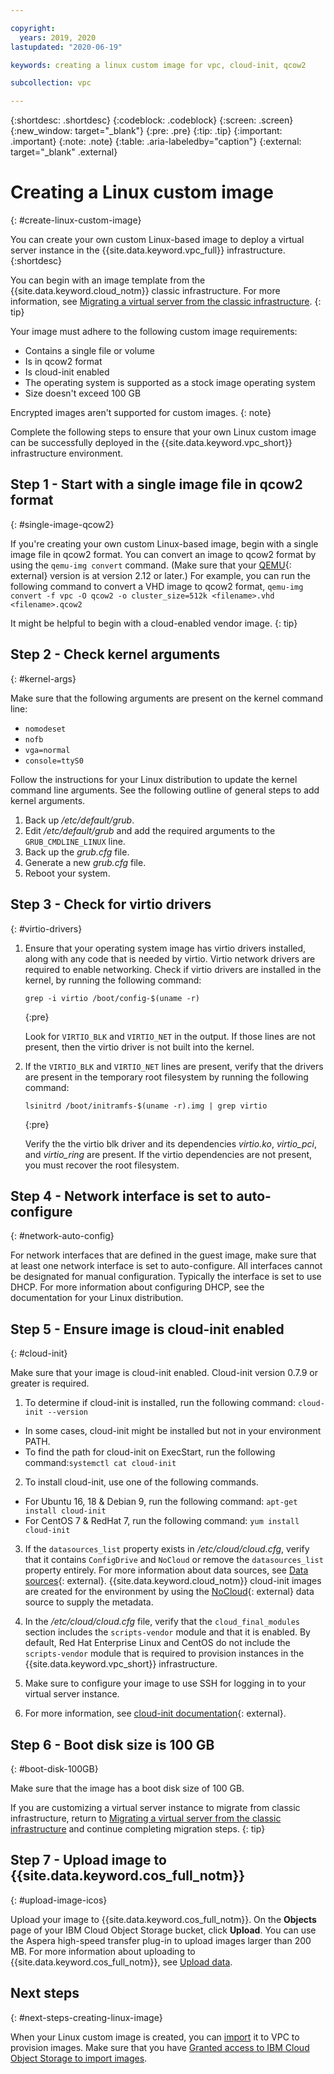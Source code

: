 ```yaml
---

copyright:
  years: 2019, 2020
lastupdated: "2020-06-19"

keywords: creating a linux custom image for vpc, cloud-init, qcow2

subcollection: vpc

---
```


{:shortdesc: .shortdesc}
{:codeblock: .codeblock}
{:screen: .screen}
{:new_window: target="_blank"}
{:pre: .pre}
{:tip: .tip}
{:important: .important}
{:note: .note}
{:table: .aria-labeledby="caption"}
{:external: target="_blank" .external}

# Creating a Linux custom image
{: #create-linux-custom-image}

You can create your own custom Linux-based image to deploy a virtual server instance in the {{site.data.keyword.vpc_full}} 
infrastructure. 
{:shortdesc}

You can begin with an image template from the {{site.data.keyword.cloud_notm}} classic infrastructure. For more information, see [Migrating a virtual server from the classic infrastructure](/docs/vpc?topic=vpc-migrate-vsi-to-vpc).
{: tip}

Your image must adhere to the following custom image requirements:
* Contains a single file or volume 
* Is in qcow2 format
* Is cloud-init enabled
* The operating system is supported as a stock image operating system
* Size doesn't exceed 100 GB

Encrypted images aren't supported for custom images.
{: note}

Complete the following steps to ensure that your own Linux custom image can be successfully deployed in the 
{{site.data.keyword.vpc_short}} infrastructure environment.

## Step 1 - Start with a single image file in qcow2 format
{: #single-image-qcow2}

If you're creating your own custom Linux-based image, begin with a single image file in qcow2 format. You can convert an image to qcow2 format by using the `qemu-img convert` command. (Make sure that your [QEMU](https://www.qemu.org/){: external} version is at version 2.12 or later.) For example, you can run the following command to convert a VHD image to qcow2 format, `qemu-img convert -f vpc -O qcow2 -o cluster_size=512k <filename>.vhd <filename>.qcow2`

It might be helpful to begin with a cloud-enabled vendor image. 
{: tip}

## Step 2 - Check kernel arguments
{: #kernel-args}

Make sure that the following arguments are present on the kernel command line: 
* `nomodeset` 
* `nofb`
* `vga=normal` 
* `console=ttyS0` 

Follow the instructions for your Linux distribution to update the kernel command line arguments. See the following outline of general steps to add kernel arguments. 
    
1. Back up */etc/default/grub*.
2. Edit */etc/default/grub* and add the required arguments to the `GRUB_CMDLINE_LINUX` line.
3. Back up the *grub.cfg* file.
4. Generate a new *grub.cfg* file. 
5. Reboot your system. 

## Step 3 - Check for virtio drivers
{: #virtio-drivers}

1. Ensure that your operating system image has virtio drivers installed, along with any code that is needed by virtio. Virtio network drivers are required to enable networking. Check if virtio drivers are installed in the kernel, by running the following command: 
    
    ```
    grep -i virtio /boot/config-$(uname -r)
    ```
    {:pre}
    
    Look for `VIRTIO_BLK` and `VIRTIO_NET` in the output. If those lines are not present, then the virtio driver is not built into the kernel.
    
2. If the `VIRTIO_BLK` and `VIRTIO_NET` lines are present, verify that the drivers are present in the temporary root filesystem by running the following command: 
    
    ```
    lsinitrd /boot/initramfs-$(uname -r).img | grep virtio
    ```
    {:pre}
    
    Verify the the virtio blk driver and its dependencies *virtio.ko*, *virtio_pci*, and *virtio_ring* are present.  If the    virtio dependencies are not present, you must recover the root filesystem.

## Step 4 - Network interface is set to auto-configure
{: #network-auto-config}

For network interfaces that are defined in the guest image, make sure that at least one network interface is set to 
auto-configure. All interfaces cannot be designated for manual configuration. Typically the interface is set to 
use DHCP.  For more information about configuring DHCP, see the documentation for your Linux distribution.

## Step 5 - Ensure image is cloud-init enabled
{: #cloud-init}
        
Make sure that your image is cloud-init enabled. Cloud-init version 0.7.9 or greater is required. 

1. To determine if cloud-init is installed, run the following command: `cloud-init --version`
  * In some cases, cloud-init might be installed but not in your environment PATH. 
  * To find the path for cloud-init on ExecStart, run the following command:`systemctl cat cloud-init`
    
2. To install cloud-init, use one of the following commands.
  * For Ubuntu 16, 18 & Debian 9, run the following command: `apt-get install cloud-init`
  * For CentOS 7 & RedHat 7, run the following command: `yum install cloud-init`
    
3. If the `datasources_list` property exists in */etc/cloud/cloud.cfg*, verify that it contains `ConfigDrive` and `NoCloud` or remove the `datasources_list` property entirely. For more information about data sources, see [Data sources](http://cloudinit.readthedocs.io/en/latest/topics/datasources.html){: external}. {{site.data.keyword.cloud_notm}} cloud-init images are created for the environment by using the [NoCloud](https://cloudinit.readthedocs.io/en/latest/topics/datasources/nocloud.html){: external} data source to supply the metadata.
    
4. In the */etc/cloud/cloud.cfg* file, verify that the `cloud_final_modules` section includes the `scripts-vendor` module and that it is enabled. By default, Red Hat Enterprise Linux and CentOS do not include the `scripts-vendor` module that is required to provision instances in the {{site.data.keyword.vpc_short}} infrastructure.
    
5.  Make sure to configure your image to use SSH for logging in to your virtual server instance.
    
6. For more information, see [cloud-init documentation](https://cloudinit.readthedocs.io/en/latest/){: external}.

## Step 6 - Boot disk size is 100 GB
{: #boot-disk-100GB}

Make sure that the image has a boot disk size of 100 GB.

If you are customizing a virtual server instance to migrate from classic infrastructure, return to [Migrating a virtual server from the classic infrastructure](/docs/vpc?topic=vpc-migrate-vsi-to-vpc#migrate-customize-image-vpc) and continue completing migration steps. 
{: tip}

## Step 7 - Upload image to {{site.data.keyword.cos_full_notm}}
{: #upload-image-icos}

Upload your image to {{site.data.keyword.cos_full_notm}}. On the **Objects** page of your IBM Cloud Object Storage bucket, click **Upload**. You can use the Aspera high-speed transfer plug-in to upload images larger than 200 MB. For more information about uploading to {{site.data.keyword.cos_full_notm}}, see [Upload data](/docs/cloud-object-storage?topic=cloud-object-storage-upload).

## Next steps
{: #next-steps-creating-linux-image}

When your Linux custom image is created, you can [import](/docs/vpc?topic=vpc-managing-images) it to VPC to provision images.
Make sure that you have [Granted access to IBM Cloud Object Storage to import images](/docs/vpc?topic=vpc-object-storage-prereq).  

